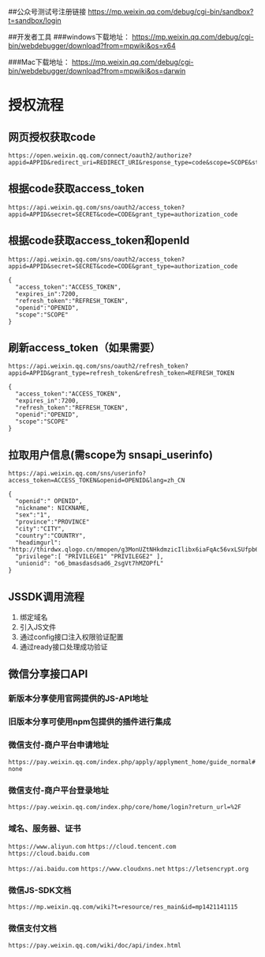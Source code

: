 ##公众号测试号注册链接
https://mp.weixin.qq.com/debug/cgi-bin/sandbox?t=sandbox/login

##开发者工具
###windows下载地址：
https://mp.weixin.qq.com/debug/cgi-bin/webdebugger/download?from=mpwiki&os=x64

###Mac下载地址：
https://mp.weixin.qq.com/debug/cgi-bin/webdebugger/download?from=mpwiki&os=darwin


# 授权流程
## 网页授权获取code
```
https://open.weixin.qq.com/connect/oauth2/authorize?appid=APPID&redirect_uri=REDIRECT_URI&response_type=code&scope=SCOPE&state=STATE#wechat_redirect
```
## 根据code获取access_token

```
https://api.weixin.qq.com/sns/oauth2/access_token?appid=APPID&secret=SECRET&code=CODE&grant_type=authorization_code
```

## 根据code获取access_token和openId

```
https://api.weixin.qq.com/sns/oauth2/access_token?appid=APPID&secret=SECRET&code=CODE&grant_type=authorization_code
```
```
{
  "access_token":"ACCESS_TOKEN",
  "expires_in":7200,
  "refresh_token":"REFRESH_TOKEN",
  "openid":"OPENID",
  "scope":"SCOPE" 
}
```

## 刷新access_token（如果需要）

```
https://api.weixin.qq.com/sns/oauth2/refresh_token?appid=APPID&grant_type=refresh_token&refresh_token=REFRESH_TOKEN
```
```
{
  "access_token":"ACCESS_TOKEN",
  "expires_in":7200,
  "refresh_token":"REFRESH_TOKEN",
  "openid":"OPENID",
  "scope":"SCOPE" 
}
```

## 拉取用户信息(需scope为 snsapi_userinfo)

```
https://api.weixin.qq.com/sns/userinfo?access_token=ACCESS_TOKEN&openid=OPENID&lang=zh_CN
```
```
{    
  "openid":" OPENID",
  "nickname": NICKNAME,
  "sex":"1",
  "province":"PROVINCE"
  "city":"CITY",
  "country":"COUNTRY",
  "headimgurl":     "http://thirdwx.qlogo.cn/mmopen/g3MonUZtNHkdmzicIlibx6iaFqAc56vxLSUfpb6n5WKSYVY0ChQKkiaJSgQ1dZuTOgvLLrhJbERQQ4eMsv84eavHiaiceqxibJxCfHe/46",
  "privilege":[ "PRIVILEGE1" "PRIVILEGE2" ],
  "unionid": "o6_bmasdasdsad6_2sgVt7hMZOPfL"
}
```

## JSSDK调用流程
1. 绑定域名
2. 引入JS文件
3. 通过config接口注入权限验证配置
4. 通过ready接口处理成功验证


## 微信分享接口API
### 新版本分享使用官网提供的JS-API地址
<script src="http://res.wx.qq.com/open/js/jweixin-1.4.0.js"></script>

### 旧版本分享可使用npm包提供的插件进行集成

### 微信支付-商户平台申请地址
```https://pay.weixin.qq.com/index.php/apply/applyment_home/guide_normal#none```

### 微信支付-商户平台登录地址
```https://pay.weixin.qq.com/index.php/core/home/login?return_url=%2F```

### 域名、服务器、证书
```https://www.aliyun.com```
```https://cloud.tencent.com```
```https://cloud.baidu.com```

```https://ai.baidu.com```
```https://www.cloudxns.net```
```https://letsencrypt.org```

### 微信JS-SDK文档
```https://mp.weixin.qq.com/wiki?t=resource/res_main&id=mp1421141115```

### 微信支付文档
```https://pay.weixin.qq.com/wiki/doc/api/index.html```
